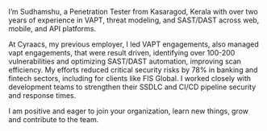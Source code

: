 I’m Sudhamshu, a Penetration Tester from Kasaragod, Kerala with over two years of experience in VAPT, threat modeling, and SAST/DAST across web, mobile, and API platforms.

At Cyraacs, my previous employer, I led VAPT engagements, also managed vapt engagements, that were result driven, identifying over 100-200 vulnerabilities and optimizing SAST/DAST automation, improving scan efficiency. My efforts reduced critical security risks by 78% in banking and fintech sectors, including for clients like FIS Global. I worked closely with development teams to strengthen  their SSDLC and CI/CD pipeline security and response times.

I am positive and eager to join your organization, learn new things, grow and contribute to the team.

